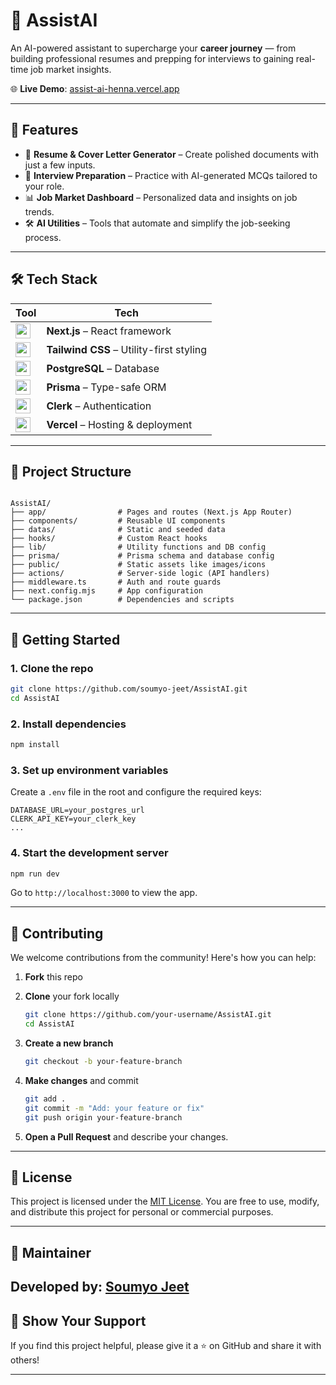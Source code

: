 
# 🤖 AssistAI

An AI-powered assistant to supercharge your **career journey** — from building professional resumes and prepping for interviews to gaining real-time job market insights.

🌐 **Live Demo**: [assist-ai-henna.vercel.app](https://assist-ai-henna.vercel.app)

---

## 🚧 Features

- 📝 **Resume & Cover Letter Generator** – Create polished documents with just a few inputs.
- 💼 **Interview Preparation** – Practice with AI-generated MCQs tailored to your role.
- 📊 **Job Market Dashboard** – Personalized data and insights on job trends.
- 🛠 **AI Utilities** – Tools that automate and simplify the job-seeking process.

---

## 🛠 Tech Stack

| Tool | Tech |
|------|------|
| <img src="https://cdn.jsdelivr.net/gh/devicons/devicon/icons/nextjs/nextjs-original.svg" width="24" /> | **Next.js** – React framework |
| <img src="https://cdn.jsdelivr.net/gh/devicons/devicon/icons/tailwindcss/tailwindcss-plain.svg" width="24" /> | **Tailwind CSS** – Utility-first styling |
| <img src="https://cdn.jsdelivr.net/gh/devicons/devicon/icons/postgresql/postgresql-original.svg" width="24" /> | **PostgreSQL** – Database |
| <img src="https://cdn.jsdelivr.net/gh/devicons/devicon/icons/prisma/prisma-original.svg" width="24" /> | **Prisma** – Type-safe ORM |
| <img src="https://avatars.githubusercontent.com/u/928394?s=200&v=4" width="24" /> | **Clerk** – Authentication |
| <img src="https://cdn.jsdelivr.net/gh/devicons/devicon/icons/vercel/vercel-original.svg" width="24" /> | **Vercel** – Hosting & deployment |

---

## 📁 Project Structure

```

AssistAI/
├── app/                # Pages and routes (Next.js App Router)
├── components/         # Reusable UI components
├── datas/              # Static and seeded data
├── hooks/              # Custom React hooks
├── lib/                # Utility functions and DB config
├── prisma/             # Prisma schema and database config
├── public/             # Static assets like images/icons
├── actions/            # Server-side logic (API handlers)
├── middleware.ts       # Auth and route guards
├── next.config.mjs     # App configuration
└── package.json        # Dependencies and scripts

````

---

## 🚀 Getting Started

### 1. Clone the repo

```bash
git clone https://github.com/soumyo-jeet/AssistAI.git
cd AssistAI
````

### 2. Install dependencies

```bash
npm install
```

### 3. Set up environment variables

Create a `.env` file in the root and configure the required keys:

```env
DATABASE_URL=your_postgres_url
CLERK_API_KEY=your_clerk_key
...
```

### 4. Start the development server

```bash
npm run dev
```

Go to `http://localhost:3000` to view the app.

---

## 👥 Contributing

We welcome contributions from the community! Here's how you can help:

1. **Fork** this repo
2. **Clone** your fork locally

   ```bash
   git clone https://github.com/your-username/AssistAI.git
   cd AssistAI
   ```
3. **Create a new branch**

   ```bash
   git checkout -b your-feature-branch
   ```
4. **Make changes** and commit

   ```bash
   git add .
   git commit -m "Add: your feature or fix"
   git push origin your-feature-branch
   ```
5. **Open a Pull Request** and describe your changes.

---

## 📜 License

This project is licensed under the [MIT License](./LICENSE).
You are free to use, modify, and distribute this project for personal or commercial purposes.

---

## 👤 Maintainer

**Developed by:** [Soumyo Jeet](https://github.com/soumyo-jeet)
---

## 🌟 Show Your Support

If you find this project helpful, please give it a ⭐ on GitHub and share it with others!

---
